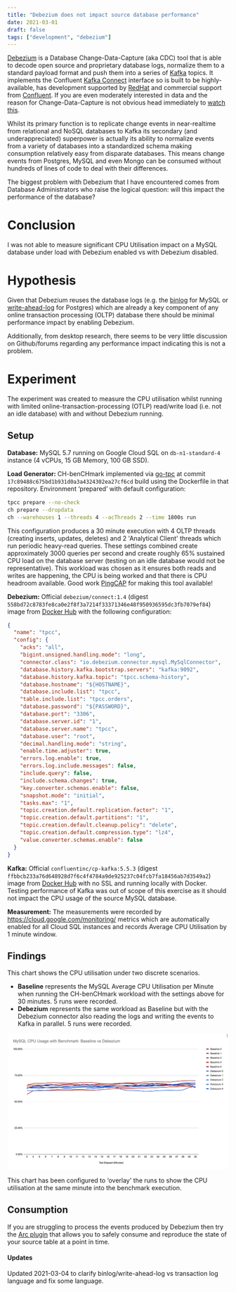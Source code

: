 ```yaml
---
title: "Debezium does not impact source database performance"
date: 2021-03-01
draft: false
tags: ["development", "debezium"]
---
```


[Debezium](https://debezium.io/) is a Database Change-Data-Capture (aka CDC) tool that is able to decode open source and proprietary database logs, normalize them to a standard payload format and push them into a series of [Kafka](https://kafka.apache.org/) topics. It implements the Confluent [Kafka Connect](https://docs./platform/current/connect/index.html) interface so is built to be highly-available, has development supported by [RedHat](https://redhat.com) and commercial support from [Confluent](https://confluent.io). If you are even moderately interested in data and the reason for Change-Data-Capture is not obvious head immediately to [watch this](https://martin.kleppmann.com/2015/11/05/database-inside-out-at-oredev.html).

Whilst its primary function is to replicate change events in near-realtime from relational and NoSQL databases to Kafka its secondary (and underappreciated) superpower is actually its ability to normalize events from a variety of databases into a standardized schema making consumption relatively easy from disparate databases. This means change events from Postgres, MySQL and even Mongo can be consumed without hundreds of lines of code to deal with their differences.

The biggest problem with Debezium that I have encountered comes from Database Administrators who raise the logical question: will this impact the performance of the database?

# Conclusion

I was not able to measure significant CPU Utilisation impact on a MySQL database under load with Debezium enabled vs with Debezium disabled.

# Hypothesis

Given that Debezium reuses the database logs (e.g. the [binlog](https://dev.mysql.com/doc/internals/en/binary-log-overview.html) for MySQL or [write-ahead-log](https://www.postgresql.org/docs/current/wal.html) for Postgres) which are already a key component of any online transaction processing (OLTP) database there should be minimal performance impact by enabling Debezium.

Additionally, from desktop research, there seems to be very little discussion on Github/forums regarding any performance impact indicating this is not a problem.

# Experiment

The experiment was created to measure the CPU utilisation whilst running with limited online-transaction-processing (OTLP) read/write load (i.e. not an idle database) with and without Debezium running.

## Setup

**Database:** MySQL 5.7 running on Google Cloud SQL on `db-n1-standard-4` instance (4 vCPUs, 15 GB Memory, 100 GB SSD).

**Load Generator:** CH-benCHmark implemented via [go-tpc](https://github.com/pingcap/go-tpc) at commit `17c89488c675bd1b931d0a3a4324302ea27cf6cd` build using the Dockerfile in that repository. Environment ‘prepared’ with default configuration:

```bash
tpcc prepare --no-check
ch prepare --dropdata
ch --warehouses 1 --threads 4 --acThreads 2 --time 1800s run
```

This configuration produces a 30 minute execution with 4 OLTP threads (creating inserts, updates, deletes) and 2 'Analytical Client' threads which run periodic heavy-read queries. These settings combined create approximately 3000 queries per second and create roughly 65% sustained CPU load on the database server (testing on an idle database would not be representative). This workload was chosen as it ensures both reads and writes are happening, the CPU is being worked and that there is CPU headroom available. Good work [PingCAP](https://pingcap.com/) for making this tool available!

**Debezium:** Official `debezium/connect:1.4` (digest `558bd72c8783fe8ca0e2f8f3a7214f33371346e48f950936595dc3fb7079ef84`) image from [Docker Hub](https://hub.docker.com/r/debezium/connect) with the following configuration:

```json
{
  "name": "tpcc",
  "config": {
    "acks": "all",
    "bigint.unsigned.handling.mode": "long",
    "connector.class": "io.debezium.connector.mysql.MySqlConnector",
    "database.history.kafka.bootstrap.servers": "kafka:9092",
    "database.history.kafka.topic": "tpcc.schema-history",
    "database.hostname": "${HOSTNAME}",
    "database.include.list": "tpcc",
    "table.include.list": "tpcc.orders",
    "database.password": "${PASSWORD}",
    "database.port": "3306",
    "database.server.id": "1",
    "database.server.name": "tpcc",
    "database.user": "root",
    "decimal.handling.mode": "string",
    "enable.time.adjuster": true,
    "errors.log.enable": true,
    "errors.log.include.messages": false,
    "include.query": false,
    "include.schema.changes": true,
    "key.converter.schemas.enable": false,
    "snapshot.mode": "initial",
    "tasks.max": "1",
    "topic.creation.default.replication.factor": "1",
    "topic.creation.default.partitions": "1",
    "topic.creation.default.cleanup.policy": "delete",
    "topic.creation.default.compression.type": "lz4",
    "value.converter.schemas.enable": false
  }
}
```

**Kafka:** Official `confluentinc/cp-kafka:5.5.3` (digest `ffbbcb233a76d648928d7f6c4f4784a9de925237c04fcb7fa18456ab7d3549a2`) image from [Docker Hub](https://hub.docker.com/r/confluentinc/cp-kafka) with no SSL and running locally with Docker. Testing performance of Kafka was out of scope of this exercise as it should not impact the CPU usage of the source MySQL database.

**Measurement:** The measurements were recorded by https://cloud.google.com/monitoring/ metrics which are automatically enabled for all Cloud SQL instances and records Average CPU Utilisation by 1 minute window.

## Findings

This chart shows the CPU utilisation under two discrete scenarios.

- **Baseline** represents the MySQL Average CPU Utilisation per Minute when running the CH-benCHmark workload with the settings above for 30 minutes. 5 runs were recorded.
- **Debezium** represents the same workload as Baseline but with the Debezium connector also reading the logs and writing the events to Kafka in parallel. 5 runs were recorded.

![CPU Utilisation](/img/2021/debezium.png)

This chart has been configured to ‘overlay' the runs to show the CPU utilisation at the same minute into the benchmark execution.

## Consumption

If you are struggling to process the events produced by Debezium then try the [Arc plugin](https://arc.tripl.ai/transform/#debeziumtransform) that allows you to safely consume and reproduce the state of your source table at a point in time.

#### Updates

Updated 2021-03-04 to clarify binlog/write-ahead-log vs transaction log language and fix some language.